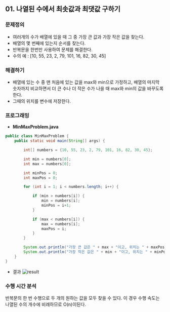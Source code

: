 ## 01. 나열된 수에서 최솟값과 최댓값 구하기
### 문제정의
- 여러개의 수가 배열에 있을 때 그 중 가장 큰 값과 가장 작은 값을 찾는다.
- 배열의 몇 번째에 있는지 순서를 찾는다.
- 반복문을 한번만 사용하여 문제를 해결한다.
- 수의 예 : [10, 55, 23, 2, 79, 101, 16, 82, 30, 45]

### 해결하기
- 배열에 있는 수 중 맨 처음에 있는 값을 max와 min으로 가정하고, 배열의 마지막 숫자까지 비교하면서 더 큰 수나 더 작은 수가 나을 때 max와 min의 값을 바꾸도록한다.
- 그때의 위치를 변수에 저장한다.

### 프로그래밍
- **MinMaxProblem.java**
```java
public class MinMaxProblem {
    public static void main(String[] args) {

        int[] numbers = {10, 55, 23, 2, 79, 101, 16, 82, 30, 45};

        int min = numbers[0];
        int max = numbers[0];

        int minPos = 0;
        int maxPos = 0;

        for (int i = 1; i < numbers.length; i++) {

            if (min > numbers[i]) {
                min = numbers[i];
                minPos = i+1;
            }

            if (max < numbers[i]) {
                max = numbers[i];
                maxPos = i;
            }
        }

        System.out.println("가장 큰 값은 " + max + "이고, 위치는 " + maxPos + "번 째입니다.");
        System.out.println("가장 작은 값은 " + min + "이고, 위치는 " + minPos + "번 째입니다.");
    }
}
```

- 결과
![result](https://t1.daumcdn.net/cafeattach/1Dzpp/4d0c1bb60ba53c8be6a2596da69c924e93b45d26)

### 수행 시간 분석
반복문의 한 번 수행으로 두 개의 원하는 값을 모두 찾을 수 있다. 이 경우 수행 속도는 나열된 수의 개수에 비례하므로 O(n)이된다.